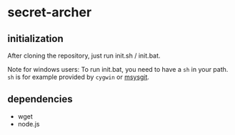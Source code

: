 secret-archer
=============

initialization
--------------
After cloning the repository, just run init.sh / init.bat.

Note for windows users: To run init.bat, you need to have a `sh` in your path. `sh` is for example provided by `cygwin` or [msysgit](https://github.com/msysgit/msysgit).

dependencies
------------

* wget
* node.js
